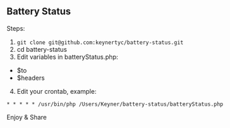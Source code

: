 ## Battery Status

Steps:

1. `git clone git@github.com:keynertyc/battery-status.git`
2. cd battery-status
3. Edit variables in batteryStatus.php:

- $to
- $headers

4. Edit your crontab, example:

`* * * * * /usr/bin/php /Users/Keyner/battery-status/batteryStatus.php`
    
Enjoy & Share
